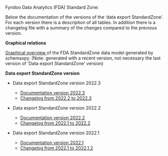 Fyndoo Data Analytics (FDA) Standard Zone:

Below the documentation of the versions of the ‘data export StandardZone’. For each version there is a description of all tables. In addition there is a changelog file with a summary of the changes compared to the previous version.

**Graphical relations**

[Graphical overview ](/v2022.3.x/relationships.html)of the FDA StandardZone data model generated by schemaspy. (Note: generated with a recent version, not necessary the last version of 'Data export StandardZone' version)

**Data export StandardZone version**
* Data export StandardZone version 2022.3
  * [Documentation version 2022.3](DataExport_StandardZone_version2022.3.pdf) 
  * [Changelog from 2022.2 to 2022.3](changelog_2022.2_2022.3.md)


* Data export StandardZone version 2022.2
  * [Documentation version 2022.2](DataExport_StandardZone_version2022.2.pdf)
  * [Changelog from 2022.1 to 2022.2](changelog_2022.1_2022.2.md)

* Data export StandardZone version 2022.1
  * [Documentation version 2022.1](DataExport_StandardZone_version2022.1.pdf)
  * [Changelog from 2022.1 to 2022.1.2](changelog_2022.1_2022.1.2.md)

 

